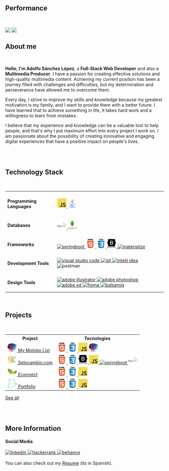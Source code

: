 <h2 align="left"> Performance </h2>
<br>
<p align="left">
 <img src="https://github-readme-stats.vercel.app/api?username=adolfsan99&theme=github_dark&locale=en&hide_border=true&card_width=1&show_icons=true" />
 <!--<img src="https://github-readme-stats.vercel.app/api/top-langs?username=adolfsan99&theme=github_dark&locale=en&hide_border=true&card_width=1&layout=compact&langs_count=8" />-->
 <img src="https://github-readme-streak-stats.herokuapp.com?user=adolfsan99&theme=github_dark&locale=en&hide_border=true&card_width=360" />
</p>
<h2 align="left"> About me </h2>
<br>
<p align="left">
 <b>Hello, I'm Adolfo Sánchez López</b>, a <b>Full-Stack Web Developer</b> and also a <b>Multimedia Producer</b>. I have a passion for creating effective solutions and high-quality multimedia content. Achieving my current position has been a journey filled with challenges and difficulties, but my determination and perseverance have allowed me to overcome them.
</p>
<p align="left"> Every day, I strive to improve my skills and knowledge because my greatest motivation is my family, and I want to provide them with a better future. I have learned that to achieve something in life, it takes hard work and a willingness to learn from mistakes. </p>
<p align="left"> I believe that my experience and knowledge can be a valuable tool to help people, and that's why I put maximum effort into every project I work on. I am passionate about the possibility of creating innovative and engaging digital experiences that have a positive impact on people's lives. </p>
<br>
<br>
<h2 align="left"> Technology Stack </h2>
<br>
<table>
 <tr>
  <td>
   <h4 align="left">Programming Languages</h4>
  </td>
  <td>
   <div align="left">
    <a href="https://developer.mozilla.org/es/docs/Web/JavaScript" target="_blank" rel="noreferrer">
     <img src="https://raw.githubusercontent.com/devicons/devicon/master/icons/javascript/javascript-original.svg" title="JavaScript" alt="javascript" width="30" height="30" />
    </a>
    <a href="https://www.w3schools.com/java/default.asp" target="_blank" rel="noreferrer">
     <img src="https://raw.githubusercontent.com/devicons/devicon/master/icons/java/java-original.svg" title="Java" alt="java" width="30" height="30" />
    </a>
   </div>
  </td>
 </tr>
 <tr>
  <td>
   <h4 align="left">Databases</h4>
  </td>
  <td>
   <div align="left">
    <a href="https://www.w3schools.com/sql/default.asp" target="_blank" rel="noreferrer">
     <img src="https://raw.githubusercontent.com/devicons/devicon/master/icons/mysql/mysql-original-wordmark.svg" title="MySQL" alt="mysql" width="30" height="30" />
    </a>
    <a href="#" target="_blank" rel="noreferrer">
     <img src="https://raw.githubusercontent.com/devicons/devicon/master/icons/mongodb/mongodb-original-wordmark.svg" title="MongoDB" alt="mongodb" width="30" height="30" />
    </a>
   </div>
  </td>
 </tr>
 <tr>
  <td>
   <h4 align="left">Frameworks</h4>
  </td>
  <td>
   <div align="left">
    <a href="#" target="_blank" rel="noreferrer">
     <img src="https://www.vectorlogo.zone/logos/springio/springio-icon.svg" title="Springboot" alt="springboot" width="30" height="30" />
    </a>
    <a href="https://www.w3schools.com/html/default.asp" target="_blank" rel="noreferrer">
     <img src="https://raw.githubusercontent.com/devicons/devicon/master/icons/html5/html5-original-wordmark.svg" title="HTML5" alt="html5" width="30" height="30" />
    </a>
    <a href="https://www.w3schools.com/css/default.asp" target="_blank" rel="noreferrer">
     <img src="https://raw.githubusercontent.com/devicons/devicon/master/icons/css3/css3-original-wordmark.svg" title="CSS3" alt="css3" width="30" height="30" />
    </a>
    <a href="https://getbootstrap.com/docs/5.3/getting-started/introduction/" target="_blank" rel="noreferrer">
     <img src="https://raw.githubusercontent.com/devicons/devicon/master/icons/bootstrap/bootstrap-plain-wordmark.svg" title="Bootstrap" alt="bootstrap" width="30" height="30" />
    </a>
    <a href="#" target="_blank" rel="noreferrer">
     <img src="https://raw.githubusercontent.com/prplx/svg-logos/5585531d45d294869c4eaab4d7cf2e9c167710a9/svg/materialize.svg" title="Materialize" alt="materialize" width="30" height="30" />
    </a>
   </div>
  </td>
 </tr>
 <tr>
  <td>
   <h4 align="left">Development Tools</h4>
  </td>
  <td>
   <div align="left">
    <a href="#" target="_blank" rel="noreferrer">
     <img src="https://upload.wikimedia.org/wikipedia/commons/9/9a/Visual_Studio_Code_1.35_icon.svg" title="Visual Studio Code" alt="visual studio code" width="30" height="30" />
    </a>
    <a href="#" target="_blank" rel="noreferrer">
     <img src="https://www.vectorlogo.zone/logos/git-scm/git-scm-icon.svg" title="GIT" alt="git" width="30" height="30" />
    </a>
    <a href="#" target="_blank" rel="noreferrer">
     <img src="https://upload.wikimedia.org/wikipedia/commons/9/9c/IntelliJ_IDEA_Icon.svg" title="IntelliJ IDEA" alt="intelij idea" width="30" height="30" />
    </a>
    <img src="https://www.vectorlogo.zone/logos/getpostman/getpostman-icon.svg" title="Postman" alt="postman" width="30" height="30" />
   </div>
  </td>
 </tr>
 <tr>
  <td>
   <h4 align="left">Design Tools</h4>
  </td>
  <td>
   <div align="left">
    <a href="#" target="_blank" rel="noreferrer">
     <img src="https://upload.wikimedia.org/wikipedia/commons/f/fb/Adobe_Illustrator_CC_icon.svg" title="Adobe Illustrator" alt="adobe illustrator" width="30" height="30" />
    </a>
    <a href="#" target="_blank" rel="noreferrer">
     <img src="https://upload.wikimedia.org/wikipedia/commons/a/af/Adobe_Photoshop_CC_icon.svg" title="Adobe Photoshop" alt="adobe photoshop" width="30" height="30" />
    </a>
    <a href="#" target="_blank" rel="noreferrer">
     <img src="https://upload.wikimedia.org/wikipedia/commons/c/c2/Adobe_XD_CC_icon.svg" title="Adobe XD" alt="adobe xd" width="30" height="30" />
    </a>
    <a href="#" target="_blank" rel="noreferrer">
     <img src="https://www.vectorlogo.zone/logos/figma/figma-icon.svg" title="Figma" alt="figma" width="30" height="30" />
    </a>
    <a href="#" target="_blank" rel="noreferrer">
     <img src="https://balsamiq.com/assets/company/brandassets/smileyface-transparent-1080x1080.png" title="Balsamiq" alt="balsamiq" width="30" height="30" />
    </a>
   </div>
  </td>
 </tr>
</table>
<!--<h4 align="left">
Maybe in the future
</h4><div align="left"><a href="#" target="_blank" rel="noreferrer"><img src="https://upload.wikimedia.org/wikipedia/commons/c/cf/Angular_full_color_logo.svg" title="Angular" alt="angular" width="30" height="30" /></a><a href="https://www.w3schools.com/python/default.asp" target="_blank" rel="noreferrer"><img src="https://upload.wikimedia.org/wikipedia/commons/c/c3/Python-logo-notext.svg" title="Python" alt="python" width="30" height="30" /></a><a href="https://www.w3schools.com/php/default.asp" target="_blank" rel="noreferrer"><img src="https://upload.wikimedia.org/wikipedia/commons/2/27/PHP-logo.svg" title="PHP" alt="php" width="30" height="30" /></a><a href="#" target="_blank" rel="noreferrer"><img src="https://seeklogo.com/images/C/c-sharp-c-logo-02F17714BA-seeklogo.com.png" title="C#" alt="c#" width="30" height="30" /></a><a href="#" target="_blank" rel="noreferrer"><img src="https://upload.wikimedia.org/wikipedia/commons/7/7d/Microsoft_.NET_logo.svg" title=".NET" alt=".net" width="30" height="30" /></a><a href="#" target="_blank" rel="noreferrer"><img src="https://seeklogo.com/images/D/django-logo-F46C1DD95E-seeklogo.com.png" title="django" alt="django" width="30" height="30" /></a><a href="#" target="_blank" rel="noreferrer"><img src="https://upload.wikimedia.org/wikipedia/commons/9/9a/Laravel.svg" title="Laravel" alt="laravel" width="30" height="30" /></a
</div><br><br>-->
<br>
<h2 align="left"> Projects </h2>
<br>
<table>
 <tr>
  <th>Project</th>
  <th>Tecnologies</th>
 </tr>
 <tr>
  <td>
   <div align="left">
    <a href="https://5vxm7-laaaa-aaaap-abbua-cai.icp0.io/" target="_blank" rel="noreferrer">
     <img src="https://raw.githubusercontent.com/Adolfsan99/motokolistdapp/main/src/motokolistdapp_frontend/assets/favicon.png" alt="my motoko list" width="30" height="30" /> My Motoko List </a>
   </div>
  </td>
  <td>
   <div align="left">
    <a href="https://www.w3schools.com/html/default.asp" target="_blank" rel="noreferrer">
     <img src="https://raw.githubusercontent.com/devicons/devicon/master/icons/html5/html5-original-wordmark.svg" title="HTML5" alt="html5" width="30" height="30" />
    </a>
    <a href="https://www.w3schools.com/css/default.asp" target="_blank" rel="noreferrer">
     <img src="https://raw.githubusercontent.com/devicons/devicon/master/icons/css3/css3-original-wordmark.svg" title="CSS3" alt="css3" width="30" height="30" />
    </a>
    <img src="https://raw.githubusercontent.com/devicons/devicon/master/icons/javascript/javascript-original.svg" title="JavaScript" alt="javascript" width="30" height="30" />
    </a>
    <img src="https://raw.githubusercontent.com/Adolfsan99/motokolistdapp/main/src/motokolistdapp_frontend/assets/favicon.png" title="Motoko" alt="motoko" width="30" height="30" />
   </div>
  </td>
 </tr>
 <tr>
  <td>
   <div align="left">
    <a href="https://selocambio.netlify.app/" target="_blank" rel="noreferrer">
     <img src="https://raw.githubusercontent.com/Adolfsan99/Selocambio.com/main/assets/img/favicon/android-icon-36x36.png" alt="selocambio.com" width="30" height="30" /> Selocambio.com </a>
   </div>
  </td>
  <td>
   <div align="left">
    <a href="https://www.w3schools.com/html/default.asp" target="_blank" rel="noreferrer">
     <img src="https://raw.githubusercontent.com/devicons/devicon/master/icons/html5/html5-original-wordmark.svg" title="HTML5" alt="html5" width="30" height="30" />
    </a>
    <a href="https://www.w3schools.com/css/default.asp" target="_blank" rel="noreferrer">
     <img src="https://raw.githubusercontent.com/devicons/devicon/master/icons/css3/css3-original-wordmark.svg" title="CSS3" alt="css3" width="30" height="30" />
    </a>
    <a href="https://getbootstrap.com/docs/5.3/getting-started/introduction/" target="_blank" rel="noreferrer">
     <img src="https://raw.githubusercontent.com/devicons/devicon/master/icons/bootstrap/bootstrap-plain-wordmark.svg" title="Bootstrap" alt="bootstrap" width="30" height="30" />
     <img src="https://raw.githubusercontent.com/devicons/devicon/master/icons/javascript/javascript-original.svg" title="JavaScript" alt="javascript" width="30" height="30" />
    </a>
    <a href="https://www.vectorlogo.zone/logos/springio/springio-icon.svg" target="_blank" rel="noreferrer">
     <img src="https://www.vectorlogo.zone/logos/springio/springio-icon.svg" title="Springboot" alt="springboot" width="30" height="30" />
    </a>
    <img src="https://raw.githubusercontent.com/devicons/devicon/master/icons/mysql/mysql-original-wordmark.svg" title="MySQL" alt="mysql" width="30" height="30" />
   </div>
 </tr>
 <tr>
  <td>
   <div align="left">
    <a href="https://adolfsan99.github.io/econnect/index.html" target="_blank" rel="noreferrer">
     <img src="https://raw.githubusercontent.com/Adolfsan99/econnect/main/img/ecoicon.png" alt="econnect" width="30" height="30" /> Econnect </a>
   </div>
  </td>
  <td>
   <div align="left">
    <a href="https://www.w3schools.com/html/default.asp" target="_blank" rel="noreferrer">
     <img src="https://raw.githubusercontent.com/devicons/devicon/master/icons/html5/html5-original-wordmark.svg" title="HTML5" alt="html5" width="30" height="30" />
    </a>
    <a href="https://www.w3schools.com/css/default.asp" target="_blank" rel="noreferrer">
     <img src="https://raw.githubusercontent.com/devicons/devicon/master/icons/css3/css3-original-wordmark.svg" title="CSS3" alt="css3" width="30" height="30" />
    </a>
    <img src="https://raw.githubusercontent.com/devicons/devicon/master/icons/javascript/javascript-original.svg" title="JavaScript" alt="javascript" width="30" height="30" />
    </a>
   </div>
  </td>
 </tr>
 <tr>
  <td>
   <div align="left">
    <a href="https://adolfsan99.github.io/sanchprod/" target="_blank" rel="noreferrer">
     <img src="https://raw.githubusercontent.com/Adolfsan99/sanchprod/gh-pages/assets/favicons/apple-touch-icon-57x57.png" alt="portafolio" width="30" height="30" /> Portfolio </a>
   </div>
  </td>
  <td>
   <div align="left">
    <a href="https://www.w3schools.com/html/default.asp" target="_blank" rel="noreferrer">
     <img src="https://raw.githubusercontent.com/devicons/devicon/master/icons/html5/html5-original-wordmark.svg" title="HTML5" alt="html5" width="30" height="30" />
    </a>
    <a href="https://www.w3schools.com/css/default.asp" target="_blank" rel="noreferrer">
     <img src="https://raw.githubusercontent.com/devicons/devicon/master/icons/css3/css3-original-wordmark.svg" title="CSS3" alt="css3" width="30" height="30" />
    </a>
    <img src="https://raw.githubusercontent.com/devicons/devicon/master/icons/javascript/javascript-original.svg" title="JavaScript" alt="javascript" width="30" height="30" />
    </a>
   </div>
  </td>
 </tr>
</table>
<p align="left">
 <a href="https://github.com/Adolfsan99/docs-proyectos-links/blob/main/README.md">See all</a>
</p>
<br>
<br>
<h2 align="left"> More Information </h2>
<h4 align="left"> Social Media </h4>
<div align="left">
 <a href="https://linkedin.com/in/adolfosanchezlopez" target="blank">
  <img src="https://upload.wikimedia.org/wikipedia/commons/8/81/LinkedIn_icon.svg" title="linkedin" alt="linkedin" width="30" height="30" />
 </a>
 <a href="https://www.hackerrank.com/adolfosan99" target="blank">
  <img src="https://raw.githubusercontent.com/rahuldkjain/github-profile-readme-generator/master/src/images/icons/Social/hackerrank.svg" title="HackerRank" alt="hackerrank" width="30" height="30" />
 </a>
 <a href="https://www.behance.net/adolfosanchezlopez" target="blank">
  <img src="https://raw.githubusercontent.com/rahuldkjain/github-profile-readme-generator/master/src/images/icons/Social/behance.svg" title="Behance" alt="behance" width="30" height="30" />
 </a>
 <br>
 <br>
</div>
<div align="left"> You can also check out my <a href="https://adolfsan99.github.io/sanchprod/assets/pt/docs/AS2023-Resume.pdf">Resume</a> (its in Spanish). </div>
<br>
